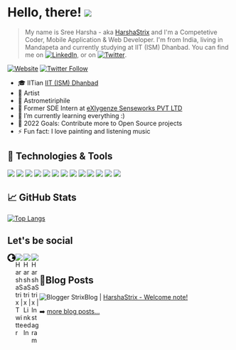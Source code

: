 # Hello, there! <img src="https://raw.githubusercontent.com/MartinHeinz/MartinHeinz/master/wave.gif" width="30px">

>My name is Sree Harsha - aka [HarshaStrix][website] and I'm a Competetive Coder, Mobile Application & Web Developer. I'm from India, living in Mandapeta and currently studying at IIT (ISM) Dhanbad. You can find me on [![LinkedIn][2.2]][linkedin], or on [![Twitter][1.2]][twitter].

[![Website](https://img.shields.io/website?label=myfolio-strixblog.com&style=for-the-badge&url=https%3A%2F%2Fcodestackr.com)](https://myfolio-strixblog.web.app/)
[![Twitter Follow](https://img.shields.io/twitter/follow/HarshaStrix?color=1DA1F2&logo=twitter&style=for-the-badge)](https://twitter.com/HarshaStrix)

- 🎓 IITian [IIT (ISM) Dhanbad][college] 
- 🎨 Artist
- 🌠 󠀠󠀠Astrometiriphile
- 🔭 Former SDE Intern at [eXlygenze Senseworks PVT LTD][eXlygenze]
- 🌱 I’m currently learning everything :)
- 🥅 2022 Goals: Contribute more to Open Source projects
- ⚡ Fun fact: I love painting and listening music

## 🔧 Technologies & Tools
![](https://img.shields.io/badge/OS-Linux-informational?style=flat&logo=linux&logoColor=white&color=2bbc8a)
![](https://img.shields.io/badge/Editor-IntelliJ_IDEA-informational?style=flat&logo=intellij-idea&logoColor=white&color=2bbc8a)
![](https://img.shields.io/badge/Code-Python-informational?style=flat&logo=python&logoColor=white&color=2bbc8a)
![](https://img.shields.io/badge/Code-JavaScript-informational?style=flat&logo=javascript&logoColor=white&color=2bbc8a)
![](https://img.shields.io/badge/Code-Golang-informational?style=flat&logo=go&logoColor=white&color=2bbc8a)
![](https://img.shields.io/badge/Code-Make-informational?style=flat&logo=cmake&logoColor=white&color=2bbc8a)
![](https://img.shields.io/badge/Code-Vue-informational?style=flat&logo=vue.js&logoColor=white&color=2bbc8a)
![](https://img.shields.io/badge/Shell-Bash-informational?style=flat&logo=gnu-bash&logoColor=white&color=2bbc8a)
![](https://img.shields.io/badge/Tools-PostgreSQL-informational?style=flat&logo=postgresql&logoColor=white&color=2bbc8a)
![](https://img.shields.io/badge/Tools-Docker-informational?style=flat&logo=docker&logoColor=white&color=2bbc8a)
![](https://img.shields.io/badge/Tools-Kubernetes-informational?style=flat&logo=kubernetes&logoColor=white&color=2bbc8a)
![](https://img.shields.io/badge/Tools-Red_Hat_OpenShift-informational?style=flat&logo=red-hat-open-shift&logoColor=white&color=2bbc8a)
![](https://img.shields.io/badge/Cloud-Digital_Ocean-informational?style=flat&logo=digitalocean&logoColor=white&color=2bbc8a)


## &#x1f4c8; GitHub Stats

[![Top Langs](https://github-readme-stats.vercel.app/api/top-langs/?username=HarshaStrix&layout=compact&tex&title_color=ffffff&text_color=c9cacc&icon_color=2bbc8a&bg_color=1d1f21)](https://github.com/HarshaStrix/github-readme-stats)

## Let's be social


[<img align="left" alt="HarshaStrix" width="18px" src="https://raw.githubusercontent.com/iconic/open-iconic/master/svg/globe.svg" />][website]
[<img align="left" alt="HarshaStrix | Twitter" width="18px" src="https://cdn.jsdelivr.net/npm/simple-icons@v3/icons/twitter.svg" />][twitter]
[<img align="left" alt="HarshaStrix | LinkedIn" width="18px" src="https://cdn.jsdelivr.net/npm/simple-icons@v3/icons/linkedin.svg" />][linkedin]
[<img align="left" alt="HarshaStrix | Instagram" width="18px" src="https://cdn.jsdelivr.net/npm/simple-icons@v3/icons/instagram.svg" />][instagram]

<br />

## 📕Blog Posts

<!-- BLOG-POST-LIST:START -->
![Blogger](https://img.shields.io/badge/Blogger-FF5722?style=for-the-badge&logo=blogger&logoColor=white) StrixBlog | [HarshaStrix - Welcome note!](https://harshastrixblog.blogspot.com/2021/07/hello-welcome-to-strixblog-my-personal.html)
<!-- BLOG-POST-LIST:END -->

➡️ [more blog posts...](https://myfolio-strixblog.web.app/blog.html)

[1.2]: http://i.imgur.com/wWzX9uB.png (twitter icon without padding)
[2.2]: https://raw.githubusercontent.com/MartinHeinz/MartinHeinz/master/linkedin-3-16.png (LinkedIn icon without padding)

[eXlygenze]: https://truleadai.com/
[StrixBlog]: https://myfolio-strixblog.web.app/blog.html
[college]: https://iitism.ac.in/
[website]: https://donthamsettisreeharsha.web.app/
[linkedin]: https://www.linkedin.com/in/harshastrix/

[twitter]: https://twitter.com/HarshaStrix
[instagram]: https://www.instagram.com/harsha.strix/

